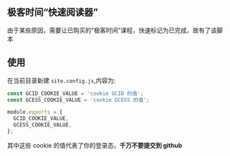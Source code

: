 ## 极客时间“快速阅读器”

由于某些原因，需要让已购买的“极客时间”课程，快速标记为已完成，故有了该脚本

## 使用

在当前目录新建 `site.config.js`,内容为:  

```js
const GCID_COOKIE_VALUE = 'cookie GCID 的值';
const GCESS_COOKIE_VALUE = 'cookie GCESS 的值';

module.exports = {
  GCID_COOKIE_VALUE,
  GCESS_COOKIE_VALUE,
};
```

其中这些 cookie 的值代表了你的登录态，**千万不要提交到 github**